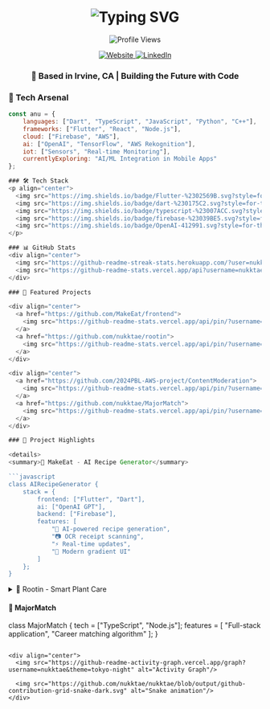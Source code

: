<div align="center">
  <h1>
    <img src="https://readme-typing-svg.herokuapp.com?font=Fira+Code&weight=500&size=40&pause=1000&color=6AD7F7&center=true&vCenter=true&random=false&width=500&lines=Hi+there!+I'm+Anu+%F0%9F%91%8B;Full-Stack+Developer;AI+%26+IoT+Enthusiast" alt="Typing SVG" />
  </h1>

  <img src="https://komarev.com/ghpvc/?username=nukktae&style=flat-square&color=6AD7F7" alt="Profile Views"/>
  
  <p>
    <a href="https://anubilegdemberel.com">
      <img src="https://img.shields.io/badge/Website-anubilegdemberel.com-6AD7F7?style=for-the-badge&logo=google-chrome&logoColor=white" alt="Website"/>
    </a>
    <a href="https://www.linkedin.com/in/anu-bilegdemberel-445366318">
      <img src="https://img.shields.io/badge/LinkedIn-Connect-0A66C2?style=for-the-badge&logo=linkedin" alt="LinkedIn"/>
    </a>
  </p>
</div>

<div align="center">
  <h3>🎯 Based in Irvine, CA | Building the Future with Code</h3>
</div>

### 🚀 Tech Arsenal

```javascript
const anu = {
    languages: ["Dart", "TypeScript", "JavaScript", "Python", "C++"],
    frameworks: ["Flutter", "React", "Node.js"],
    cloud: ["Firebase", "AWS"],
    ai: ["OpenAI", "TensorFlow", "AWS Rekognition"],
    iot: ["Sensors", "Real-time Monitoring"],
    currentlyExploring: "AI/ML Integration in Mobile Apps"
};

### 🛠️ Tech Stack
<p align="center">
  <img src="https://img.shields.io/badge/Flutter-%2302569B.svg?style=for-the-badge&logo=Flutter&logoColor=white"/>
  <img src="https://img.shields.io/badge/dart-%230175C2.svg?style=for-the-badge&logo=dart&logoColor=white"/>
  <img src="https://img.shields.io/badge/typescript-%23007ACC.svg?style=for-the-badge&logo=typescript&logoColor=white"/>
  <img src="https://img.shields.io/badge/firebase-%23039BE5.svg?style=for-the-badge&logo=firebase"/>
  <img src="https://img.shields.io/badge/OpenAI-412991.svg?style=for-the-badge&logo=OpenAI&logoColor=white"/>
</p>

### 📊 GitHub Stats
<div align="center">
  <img src="https://github-readme-streak-stats.herokuapp.com/?user=nukktae&theme=tokyonight" alt="GitHub Streak"/>
  <img src="https://github-readme-stats.vercel.app/api?username=nukktae&show_icons=true&theme=tokyonight" alt="GitHub Stats"/>
</div>

### 🎯 Featured Projects

<div align="center">
  <a href="https://github.com/MakeEat/frontend">
    <img src="https://github-readme-stats.vercel.app/api/pin/?username=MakeEat&repo=frontend&theme=tokyonight&show_owner=true" />
  </a>
  <a href="https://github.com/nukktae/rootin">
    <img src="https://github-readme-stats.vercel.app/api/pin/?username=nukktae&repo=rootin&theme=tokyonight" />
  </a>
</div>

<div align="center">
  <a href="https://github.com/2024PBL-AWS-project/ContentModeration">
    <img src="https://github-readme-stats.vercel.app/api/pin/?username=2024PBL-AWS-project&repo=ContentModeration&theme=tokyonight" />
  </a>
  <a href="https://github.com/nukktae/MajorMatch">
    <img src="https://github-readme-stats.vercel.app/api/pin/?username=nukktae&repo=MajorMatch&theme=tokyonight" />
  </a>
</div>

### 🌟 Project Highlights

<details>
<summary>🍳 MakeEat - AI Recipe Generator</summary>

```javascript
class AIRecipeGenerator {
    stack = {
        frontend: ["Flutter", "Dart"],
        ai: ["OpenAI GPT"],
        backend: ["Firebase"],
        features: [
            "🤖 AI-powered recipe generation",
            "📷 OCR receipt scanning",
            "⚡ Real-time updates",
            "🎨 Modern gradient UI"
        ]
    };
}
```
</details>

<details>
<summary>🌿 Rootin - Smart Plant Care</summary>

```javascript
class SmartPlantCare {
    stack = {
        app: ["Flutter", "Firebase"],
        hardware: ["IoT Sensors"],
        ai: ["Vision AI"],
        features: [
            "💧 Real-time moisture monitoring",
            "🔍 Plant identification",
            "🔔 Smart notifications",
            "📊 Care tracking"
        ]
    };
}
```
</details>

#### 🎯 MajorMatch

class MajorMatch {
  tech = ["TypeScript", "Node.js"];
  features = [
    "Full-stack application",
    "Career matching algorithm"
  ];
}
```

<div align="center">
  <img src="https://github-readme-activity-graph.vercel.app/graph?username=nukktae&theme=tokyo-night" alt="Activity Graph"/>
  
  <img src="https://github.com/nukktae/nukktae/blob/output/github-contribution-grid-snake-dark.svg" alt="Snake animation"/>
</div>
